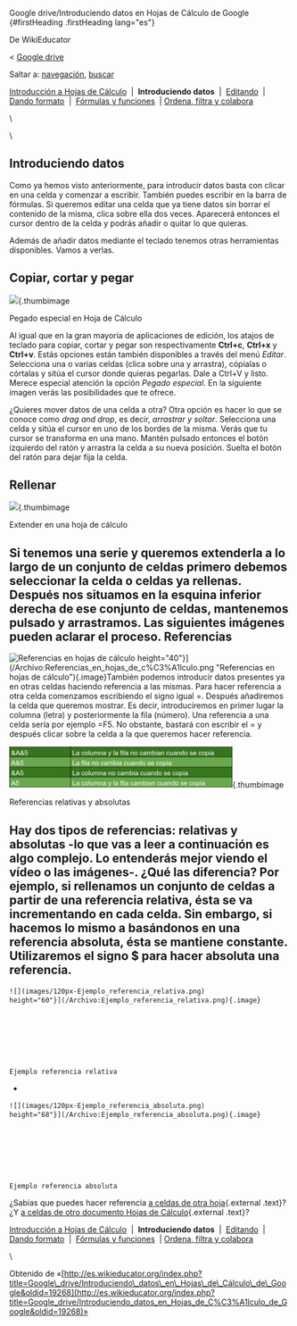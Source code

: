 






Google drive/Introduciendo datos en Hojas de Cálculo de Google {#firstHeading .firstHeading lang="es"}






De WikiEducator





&lt; [Google
drive](/Google_drive "Google drive")





Saltar a: [navegación](#mw-navigation), [buscar](#p-search)









[Introducción a Hojas de
Cálculo](/Google_drive/Introducci%C3%B3n_a_Hojas_de_C%C3%A1lculo_de_Google "Google drive/Introducción a Hojas de Cálculo de Google")
 |  **Introduciendo datos**  | 
[Editando](/Google_drive/Editando_Hojas_de_C%C3%A1lculo_de_Google_Drive "Google drive/Editando Hojas de Cálculo de Google Drive")
 |  [Dando
formato](/Google_drive/Dando_formato_a_Hojas_de_Calculo_en_Google_Drive "Google drive/Dando formato a Hojas de Calculo en Google Drive")
 |  [Fórmulas y
funciones](/Google_drive/F%C3%B3rmulas_y_funciones_en_Hojas_de_Calculo_en_Google_Drive "Google drive/Fórmulas y funciones en Hojas de Calculo en Google Drive")
 | [Ordena, filtra y
colabora](/Google_drive/Colaborando_con_Hojas_de_C%C3%A1lculo_de_Google "Google drive/Colaborando con Hojas de Cálculo de Google")





\

\

Introduciendo datos
-----------------------------------------------------------------------------

Como ya hemos visto anteriormente, para introducir datos basta con
clicar en una celda y comenzar a escribir. También puedes escribir en la
barra de fórmulas. Si queremos editar una celda que ya tiene datos sin
borrar el contenido de la misma, clica sobre ella dos veces. Aparecerá
entonces el cursor dentro de la celda y podrás añadir o quitar lo que
quieras.

Además de añadir datos mediante el teclado tenemos otras herramientas
disponibles. Vamos a verlas.

Copiar, cortar y pegar
-------------------------------------------------------------------------------------





![](images/180px-Pegado_especial_en_Hoja_de_C%C3%A1lculo.png){.thumbimage











Pegado especial en Hoja de Cálculo







Al igual que en la gran mayoría de aplicaciones de edición, los atajos
de teclado para copiar, cortar y pegar son respectivamente **Ctrl+c**,
**Ctrl+x** y **Ctrl+v**. Estás opciones están también disponibles a
través del menú *Editar*. Selecciona una o varias celdas (clica sobre
una y arrastra), cópialas o córtalas y sitúa el cursor donde quieras
pegarlas. Dale a Ctrl+V y listo.
Merece especial atención la opción *Pegado especial*. En la siguiente
imagen verás las posibilidades que te ofrece.

¿Quieres mover datos de una celda a otra? Otra opción es hacer lo que se
conoce como *drag and drop*, es decir, *arrastrar y soltar*. Selecciona
una celda y sitúa el cursor en uno de los bordes de la misma. Verás que
tu cursor se transforma en una mano. Mantén pulsado entonces el botón
izquierdo del ratón y arrastra la celda a su nueva posición. Suelta el
botón del ratón para dejar fija la celda.

Rellenar
-------------------------------------------------------





![](images/180px-Extender_en_una_hoja_de_c%C3%A1lculo.png){.thumbimage











Extender en una hoja de cálculo







Si tenemos una serie y queremos extenderla a lo largo de un conjunto de
celdas primero debemos seleccionar la celda o celdas ya rellenas.
Después nos situamos en la esquina inferior derecha de ese conjunto de
celdas, mantenemos pulsado y arrastramos. Las siguientes imágenes pueden
aclarar el proceso.
Referencias
-------------------------------------------------------------

![Referencias en hojas de
cálculo](images/Referencias_en_hojas_de_c%C3%A1lculo.png)
height="40"}](/Archivo:Referencias_en_hojas_de_c%C3%A1lculo.png "Referencias en hojas de cálculo"){.image}También
podemos introducir datos presentes ya en otras celdas haciendo
referencia a las mismas. Para hacer referencia a otra celda comenzamos
escribiendo el signo igual =. Después añadiremos la celda que queremos
mostrar. Es decir, introduciremos en primer lugar la columna (letra) y
posteriormente la fila (número). Una referencia a una celda sería por
ejemplo =F5. No obstante, bastará con escribir el = y después clicar
sobre la celda a la que queremos hacer referencia.





![](images/400px-Referencias_relativas_y_absolutas.png){.thumbimage











Referencias relativas y absolutas







Hay dos tipos de referencias: relativas y absolutas -lo que vas a leer a
continuación es algo complejo. Lo entenderás mejor viendo el vídeo o las
imágenes-. ¿Qué las diferencia? Por ejemplo, si rellenamos un conjunto
de celdas a partir de una referencia relativa, ésta se va incrementando
en cada celda. Sin embargo, si hacemos lo mismo a basándonos en una
referencia absoluta, ésta se mantiene constante. Utilizaremos el signo
\$ para hacer absoluta una referencia.
-   

    

    

    ![](images/120px-Ejemplo_referencia_relativa.png)
    height="60"}](/Archivo:Ejemplo_referencia_relativa.png){.image}

    

    

    

    Ejemplo referencia relativa

    

    

-   

    

    

    ![](images/120px-Ejemplo_referencia_absoluta.png)
    height="68"}](/Archivo:Ejemplo_referencia_absoluta.png){.image}

    

    

    

    Ejemplo referencia absoluta

    

    

¿Sabías que puedes hacer referencia [a celdas de otra
hoja](https://support.google.com/docs/answer/75943?hl=es%7C){.external
.text}? ¿Y [a celdas de otro documento Hojas de
Cálculo](https://support.google.com/docs/answer/3093340?hl=es%7C){.external
.text}?





[Introducción a Hojas de
Cálculo](/Google_drive/Introducci%C3%B3n_a_Hojas_de_C%C3%A1lculo_de_Google "Google drive/Introducción a Hojas de Cálculo de Google")
 |  **Introduciendo datos**  | 
[Editando](/Google_drive/Editando_Hojas_de_C%C3%A1lculo_de_Google_Drive "Google drive/Editando Hojas de Cálculo de Google Drive")
 |  [Dando
formato](/Google_drive/Dando_formato_a_Hojas_de_Calculo_en_Google_Drive "Google drive/Dando formato a Hojas de Calculo en Google Drive")
 |  [Fórmulas y
funciones](/Google_drive/F%C3%B3rmulas_y_funciones_en_Hojas_de_Calculo_en_Google_Drive "Google drive/Fórmulas y funciones en Hojas de Calculo en Google Drive")
 | [Ordena, filtra y
colabora](/Google_drive/Colaborando_con_Hojas_de_C%C3%A1lculo_de_Google "Google drive/Colaborando con Hojas de Cálculo de Google")





\





Obtenido de
«[http://es.wikieducator.org/index.php?title=Google\_drive/Introduciendo\_datos\_en\_Hojas\_de\_Cálculo\_de\_Google&oldid=19268](http://es.wikieducator.org/index.php?title=Google_drive/Introduciendo_datos_en_Hojas_de_C%C3%A1lculo_de_Google&oldid=19268)»














